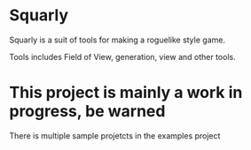 # Squarly

Squarly is a suit of tools for making a roguelike style game.

Tools includes Field of View, generation, view and other tools.


# This project is mainly a work in progress, be warned

There is multiple sample projetcts in the examples project



